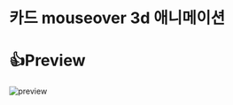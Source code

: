 # 카드 mouseover 3d 애니메이션

# 👍Preview

![preview](https://user-images.githubusercontent.com/66991772/163011052-77003889-359c-4f04-9417-9636e1c20168.gif)
